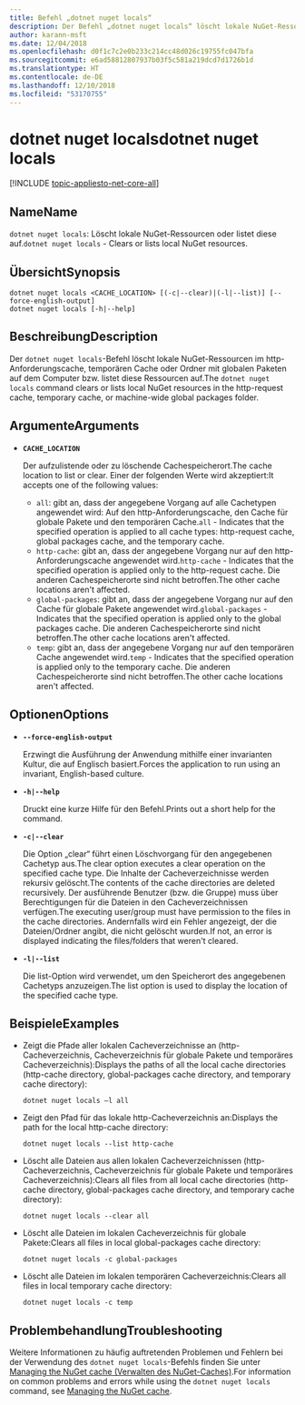 ```yaml
---
title: Befehl „dotnet nuget locals“
description: Der Befehl „dotnet nuget locals“ löscht lokale NuGet-Ressourcen, z.B. den http-Anforderungscache, den temporären Cache oder Ordner mit globalen Paketen auf dem Computer, bzw. listet diese Ressourcen auf.
author: karann-msft
ms.date: 12/04/2018
ms.openlocfilehash: d0f1c7c2e0b233c214cc48d026c19755fc047bfa
ms.sourcegitcommit: e6ad58812807937b03f5c581a219dcd7d1726b1d
ms.translationtype: HT
ms.contentlocale: de-DE
ms.lasthandoff: 12/10/2018
ms.locfileid: "53170755"
---
```

# <a name="dotnet-nuget-locals"></a><span data-ttu-id="f5220-103">dotnet nuget locals</span><span class="sxs-lookup"><span data-stu-id="f5220-103">dotnet nuget locals</span></span>

[!INCLUDE [topic-appliesto-net-core-all](../../../includes/topic-appliesto-net-core-all.md)]

## <a name="name"></a><span data-ttu-id="f5220-104">Name</span><span class="sxs-lookup"><span data-stu-id="f5220-104">Name</span></span>

<span data-ttu-id="f5220-105">`dotnet nuget locals`: Löscht lokale NuGet-Ressourcen oder listet diese auf.</span><span class="sxs-lookup"><span data-stu-id="f5220-105">`dotnet nuget locals` - Clears or lists local NuGet resources.</span></span>

## <a name="synopsis"></a><span data-ttu-id="f5220-106">Übersicht</span><span class="sxs-lookup"><span data-stu-id="f5220-106">Synopsis</span></span>

```
dotnet nuget locals <CACHE_LOCATION> [(-c|--clear)|(-l|--list)] [--force-english-output]
dotnet nuget locals [-h|--help]
```

## <a name="description"></a><span data-ttu-id="f5220-107">Beschreibung</span><span class="sxs-lookup"><span data-stu-id="f5220-107">Description</span></span>

<span data-ttu-id="f5220-108">Der `dotnet nuget locals`-Befehl löscht lokale NuGet-Ressourcen im http-Anforderungscache, temporären Cache oder Ordner mit globalen Paketen auf dem Computer bzw. listet diese Ressourcen auf.</span><span class="sxs-lookup"><span data-stu-id="f5220-108">The `dotnet nuget locals` command clears or lists local NuGet resources in the http-request cache, temporary cache, or machine-wide global packages folder.</span></span>

## <a name="arguments"></a><span data-ttu-id="f5220-109">Argumente</span><span class="sxs-lookup"><span data-stu-id="f5220-109">Arguments</span></span>

* **`CACHE_LOCATION`**

  <span data-ttu-id="f5220-110">Der aufzulistende oder zu löschende Cachespeicherort.</span><span class="sxs-lookup"><span data-stu-id="f5220-110">The cache location to list or clear.</span></span> <span data-ttu-id="f5220-111">Einer der folgenden Werte wird akzeptiert:</span><span class="sxs-lookup"><span data-stu-id="f5220-111">It accepts one of the following values:</span></span>

  * <span data-ttu-id="f5220-112">`all`: gibt an, dass der angegebene Vorgang auf alle Cachetypen angewendet wird: Auf den http-Anforderungscache, den Cache für globale Pakete und den temporären Cache.</span><span class="sxs-lookup"><span data-stu-id="f5220-112">`all` - Indicates that the specified operation is applied to all cache types: http-request cache, global packages cache, and the temporary cache.</span></span>
  * <span data-ttu-id="f5220-113">`http-cache`: gibt an, dass der angegebene Vorgang nur auf den http-Anforderungscache angewendet wird.</span><span class="sxs-lookup"><span data-stu-id="f5220-113">`http-cache` - Indicates that the specified operation is applied only to the http-request cache.</span></span> <span data-ttu-id="f5220-114">Die anderen Cachespeicherorte sind nicht betroffen.</span><span class="sxs-lookup"><span data-stu-id="f5220-114">The other cache locations aren't affected.</span></span>
  * <span data-ttu-id="f5220-115">`global-packages`: gibt an, dass der angegebene Vorgang nur auf den Cache für globale Pakete angewendet wird.</span><span class="sxs-lookup"><span data-stu-id="f5220-115">`global-packages` - Indicates that the specified operation is applied only to the global packages cache.</span></span> <span data-ttu-id="f5220-116">Die anderen Cachespeicherorte sind nicht betroffen.</span><span class="sxs-lookup"><span data-stu-id="f5220-116">The other cache locations aren't affected.</span></span>
  * <span data-ttu-id="f5220-117">`temp`: gibt an, dass der angegebene Vorgang nur auf den temporären Cache angewendet wird.</span><span class="sxs-lookup"><span data-stu-id="f5220-117">`temp` - Indicates that the specified operation is applied only to the temporary cache.</span></span> <span data-ttu-id="f5220-118">Die anderen Cachespeicherorte sind nicht betroffen.</span><span class="sxs-lookup"><span data-stu-id="f5220-118">The other cache locations aren't affected.</span></span>

## <a name="options"></a><span data-ttu-id="f5220-119">Optionen</span><span class="sxs-lookup"><span data-stu-id="f5220-119">Options</span></span>

* **`--force-english-output`**

  <span data-ttu-id="f5220-120">Erzwingt die Ausführung der Anwendung mithilfe einer invarianten Kultur, die auf Englisch basiert.</span><span class="sxs-lookup"><span data-stu-id="f5220-120">Forces the application to run using an invariant, English-based culture.</span></span>

* **`-h|--help`**

  <span data-ttu-id="f5220-121">Druckt eine kurze Hilfe für den Befehl.</span><span class="sxs-lookup"><span data-stu-id="f5220-121">Prints out a short help for the command.</span></span>

* **`-c|--clear`**

  <span data-ttu-id="f5220-122">Die Option „clear“ führt einen Löschvorgang für den angegebenen Cachetyp aus.</span><span class="sxs-lookup"><span data-stu-id="f5220-122">The clear option executes a clear operation on the specified cache type.</span></span> <span data-ttu-id="f5220-123">Die Inhalte der Cacheverzeichnisse werden rekursiv gelöscht.</span><span class="sxs-lookup"><span data-stu-id="f5220-123">The contents of the cache directories are deleted recursively.</span></span> <span data-ttu-id="f5220-124">Der ausführende Benutzer (bzw. die Gruppe) muss über Berechtigungen für die Dateien in den Cacheverzeichnissen verfügen.</span><span class="sxs-lookup"><span data-stu-id="f5220-124">The executing user/group must have permission to the files in the cache directories.</span></span> <span data-ttu-id="f5220-125">Andernfalls wird ein Fehler angezeigt, der die Dateien/Ordner angibt, die nicht gelöscht wurden.</span><span class="sxs-lookup"><span data-stu-id="f5220-125">If not, an error is displayed indicating the files/folders that weren't cleared.</span></span>

* **`-l|--list`**

  <span data-ttu-id="f5220-126">Die list-Option wird verwendet, um den Speicherort des angegebenen Cachetyps anzuzeigen.</span><span class="sxs-lookup"><span data-stu-id="f5220-126">The list option is used to display the location of the specified cache type.</span></span>

## <a name="examples"></a><span data-ttu-id="f5220-127">Beispiele</span><span class="sxs-lookup"><span data-stu-id="f5220-127">Examples</span></span>

* <span data-ttu-id="f5220-128">Zeigt die Pfade aller lokalen Cacheverzeichnisse an (http-Cacheverzeichnis, Cacheverzeichnis für globale Pakete und temporäres Cacheverzeichnis):</span><span class="sxs-lookup"><span data-stu-id="f5220-128">Displays the paths of all the local cache directories (http-cache directory, global-packages cache directory, and temporary cache directory):</span></span>

  ```console
  dotnet nuget locals –l all
  ```

* <span data-ttu-id="f5220-129">Zeigt den Pfad für das lokale http-Cacheverzeichnis an:</span><span class="sxs-lookup"><span data-stu-id="f5220-129">Displays the path for the local http-cache directory:</span></span>

  ```console
  dotnet nuget locals --list http-cache
  ```

* <span data-ttu-id="f5220-130">Löscht alle Dateien aus allen lokalen Cacheverzeichnissen (http-Cacheverzeichnis, Cacheverzeichnis für globale Pakete und temporäres Cacheverzeichnis):</span><span class="sxs-lookup"><span data-stu-id="f5220-130">Clears all files from all local cache directories (http-cache directory, global-packages cache directory, and temporary cache directory):</span></span>

  ```console
  dotnet nuget locals --clear all
  ```

* <span data-ttu-id="f5220-131">Löscht alle Dateien im lokalen Cacheverzeichnis für globale Pakete:</span><span class="sxs-lookup"><span data-stu-id="f5220-131">Clears all files in local global-packages cache directory:</span></span>

  ```console
  dotnet nuget locals -c global-packages
  ```

* <span data-ttu-id="f5220-132">Löscht alle Dateien im lokalen temporären Cacheverzeichnis:</span><span class="sxs-lookup"><span data-stu-id="f5220-132">Clears all files in local temporary cache directory:</span></span>

  ```console
  dotnet nuget locals -c temp
  ```

## <a name="troubleshooting"></a><span data-ttu-id="f5220-133">Problembehandlung</span><span class="sxs-lookup"><span data-stu-id="f5220-133">Troubleshooting</span></span>

<span data-ttu-id="f5220-134">Weitere Informationen zu häufig auftretenden Problemen und Fehlern bei der Verwendung des `dotnet nuget locals`-Befehls finden Sie unter [Managing the NuGet cache (Verwalten des NuGet-Caches)](/nuget/consume-packages/managing-the-nuget-cache).</span><span class="sxs-lookup"><span data-stu-id="f5220-134">For information on common problems and errors while using the `dotnet nuget locals` command, see [Managing the NuGet cache](/nuget/consume-packages/managing-the-nuget-cache).</span></span>
